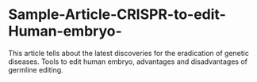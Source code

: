 # Sample-Article-CRISPR-to-edit-Human-embryo-
This article tells about the latest discoveries for the eradication of genetic diseases.
Tools to edit human embryo, advantages and disadvantages of germline editing. 
